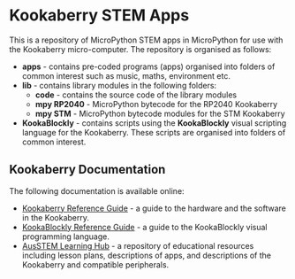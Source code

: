 # Kookaberry STEM Apps
This is a repository of MicroPython STEM apps in MicroPython for use with the Kookaberry micro-computer.
The repository is organised as follows:
- **apps** - contains pre-coded programs (apps) organised into folders of common interest such as music, maths, environment etc. 
- **lib** - contains library modules in the following folders:
  - **code** - contains the source code of the library modules
  - **mpy RP2040** - MicroPython bytecode for the RP2040 Kookaberry
  - **mpy STM** - MicroPython bytecode modules for the STM Kookaberry
- **KookaBlockly** - contains scripts using the **KookaBlockly** visual scripting language for the Kookaberry.  These scripts are organised into folders of common interest.

## Kookaberry Documentation
The following documentation is available online:
- [Kookaberry Reference Guide](https://kookaberry-reference-guide.readthedocs.io/en/latest/index.html) - a guide to the hardware and the software in the Kookaberry. 
- [KookaBlockly Reference Guide](https://kookablockly-reference-guide.readthedocs.io/en/latest/) - a guide to the KookaBlockly visual programming language.
- [AusSTEM Learning Hub](https://learn.auststem.com.au) - a repository of educational resources including lesson plans, descriptions of apps, and descriptions of the Kookaberry and compatible peripherals.